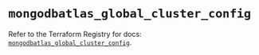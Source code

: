 # `mongodbatlas_global_cluster_config`

Refer to the Terraform Registry for docs: [`mongodbatlas_global_cluster_config`](https://registry.terraform.io/providers/mongodb/mongodbatlas/1.27.0/docs/resources/global_cluster_config).
